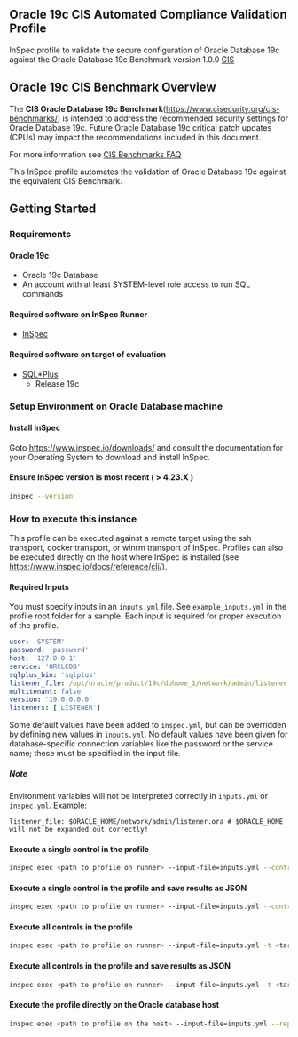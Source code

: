 ## Oracle 19c CIS Automated Compliance Validation Profile

InSpec profile to validate the secure configuration of Oracle Database 19c against the Oracle Database 19c Benchmark version 1.0.0 [CIS](https://www.cisecurity.org/cis-benchmarks/)

## Oracle 19c CIS Benchmark Overview

The <b>CIS Oracle Database 19c Benchmark</b>(https://www.cisecurity.org/cis-benchmarks/) is intended to address the recommended security settings for Oracle Database 19c. Future Oracle Database 19c critical patch updates (CPUs) may impact the recommendations included in this document.

For more information see [CIS Benchmarks FAQ](https://www.cisecurity.org/cis-benchmarks/cis-benchmarks-faq)

This InSpec profile automates the validation of Oracle Database 19c against the equivalent CIS Benchmark.

## Getting Started

### Requirements

#### Oracle 19c  
- Oracle 19c Database
- An account with at least SYSTEM-level role access to run SQL commands

#### Required software on InSpec Runner
- [InSpec](https://www.chef.io/products/chef-inspec/)

#### Required software on target of evaluation
- [SQL\*Plus](https://docs.oracle.com/cd/B19306_01/server.102/b14357/qstart.htm)
    - Release 19c

### Setup Environment on Oracle Database machine 
#### Install InSpec
Goto https://www.inspec.io/downloads/ and consult the documentation for your Operating System to download and install InSpec.

#### Ensure InSpec version is most recent ( > 4.23.X )
```sh
inspec --version
```

### How to execute this instance  
This profile can be executed against a remote target using the ssh transport, docker transport, or winrm transport of InSpec. Profiles can also be executed directly on the host where InSpec is installed (see https://www.inspec.io/docs/reference/cli/). 

#### Required Inputs
You must specify inputs in an `inputs.yml` file. See `example_inputs.yml` in the profile root folder for a sample. Each input is required for proper execution of the profile.
```yaml
user: 'SYSTEM'
password: 'password'
host: '127.0.0.1'
service: 'ORCLCDB'
sqlplus_bin: 'sqlplus'
listener_file: /opt/oracle/product/19c/dbhome_1/network/admin/listener.ora
multitenant: false
version: '19.0.0.0.0'
listeners: ['LISTENER']
```
Some default values have been added to `inspec.yml`, but can be overridden by defining new values in `inputs.yml`. No default values have been given for database-specific connection variables like the password or the service name; these must be specified in the input file.
##### Note
Environment variables will not be interpreted correctly in `inputs.yml` or `inspec.yml`.
Example:
```
listener_file: $ORACLE_HOME/network/admin/listener.ora # $ORACLE_HOME will not be expanded out correctly!
```
#### Execute a single control in the profile 
```bash
inspec exec <path to profile on runner> --input-file=inputs.yml --controls=oracle19c-1.1 -t <target>
```
#### Execute a single control in the profile and save results as JSON
```bash
inspec exec <path to profile on runner> --input-file=inputs.yml --controls=<control id> -t <target> --reporter cli json:results.json
```
#### Execute all controls in the profile 
```bash
inspec exec <path to profile on runner> --input-file=inputs.yml -t <target>
```
#### Execute all controls in the profile and save results as JSON
```bash
inspec exec <path to profile on runner> --input-file=inputs.yml -t <target> --reporter cli json:results.json
```
#### Execute the profile directly on the Oracle database host
```bash
inspec exec <path to profile on the host> --input-file=inputs.yml --reporter cli json:results.json
```
